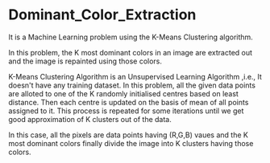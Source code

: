 # Dominant_Color_Extraction
It is a Machine Learning problem using the K-Means Clustering algorithm.

In this problem, the K most dominant colors in an image are extracted out and the image is repainted using those colors.

K-Means Clustering Algorithm is an Unsupervised Learning Algorithm ,i.e., It doesn't have any training dataset. In this problem,
all the given data points are alloted to one of the K randomly initialised centres based on least distance. Then each centre is updated 
on the basis of mean of all points assigned to it. This process is repeated for some iterations until we get good approximation 
of K clusters out of the data.

In this case, all the pixels are data points having (R,G,B) vaues and the K most dominant colors finally divide the image into 
K clusters having those colors.
